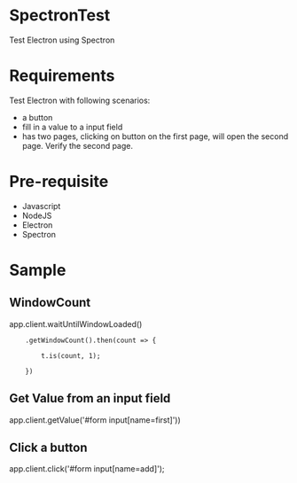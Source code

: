 # SpectronTest
Test Electron using Spectron

# Requirements
Test Electron with following scenarios:
- a button
- fill in a value to a input field
- has two pages, clicking on button on the first page, will open the second page. Verify the second page.

# Pre-requisite
- Javascript
- NodeJS
- Electron
- Spectron

# Sample
## WindowCount
app.client.waitUntilWindowLoaded()

		.getWindowCount().then(count => {
		
			t.is(count, 1);
			
		})
		
## Get Value from an input field
app.client.getValue('#form input[name=first]'))
## Click a button
app.client.click('#form input[name=add]');
